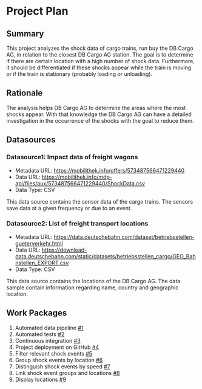 # Project Plan

## Summary

<!-- Describe your data science project in max. 5 sentences. -->
This project analyzes the shock data of cargo trains, run buy the DB Cargo AG, in relation to the closest DB Cargo AG station.
The goal is to determine if there are certain location with a high number of shock data. Furthermore, it should be differentiated if these shocks appear 
while the train is moving or if the train is stationary (probably loading or unloading).

## Rationale

<!-- Outline the impact of the analysis, e.g. which pains it solves. -->
The analysis helps DB Cargo AG to determine the areas where the most shocks appear. With that knowledge the DB Cargo AG can have a detailed investigation in the occurrence of the shocks with the goal to reduce them.

## Datasources

<!-- Describe each datasources you plan to use in a section. Use the prefic "DatasourceX" where X is the id of the datasource. -->

### Datasource1: Impact data of freight wagons
* Metadata URL: https://mobilithek.info/offers/573487566471229440
* Data URL: https://mobilithek.info/mdp-api/files/aux/573487566471229440/ShockData.csv
* Data Type: CSV

This data source contains the sensor data of the cargo trains. The sensors save data at a given frequency or due to an event.

### Datasource2: List of freight transport locations
* Metadata URL: https://data.deutschebahn.com/dataset/betriebsstellen-gueterverkehr.html
* Data URL: https://download-data.deutschebahn.com/static/datasets/betriebsstellen_cargo/GEO_Bahnstellen_EXPORT.csv
* Data Type: CSV

This data source contains the locations of the DB Cargo AG. The data sample contain information regarding name, country and geographic location.

## Work Packages

<!-- List of work packages ordered sequentially, each pointing to an issue with more details. -->

1. Automated data pipeline [#1][i1]
2. Automated tests [#2][i2]
3. Continuous integration [#3][i3]
4. Project deployment on GitHub [#4][i4]
5. Filter relevant shock events [#5][i5]
6. Group shock events by location [#6][i6]
7. Distinguish shock events by speed [#7][i7]
8. Link shock event groups and locations [#8][i8]
9. Display locations [#9][i9]

[i1]: https://github.com/nicolasbandel/2023-amse-nb/issues/1
[i2]: https://github.com/nicolasbandel/2023-amse-nb/issues/2
[i3]: https://github.com/nicolasbandel/2023-amse-nb/issues/3
[i4]: https://github.com/nicolasbandel/2023-amse-nb/issues/4
[i5]: https://github.com/nicolasbandel/2023-amse-nb/issues/5
[i6]: https://github.com/nicolasbandel/2023-amse-nb/issues/6
[i7]: https://github.com/nicolasbandel/2023-amse-nb/issues/7
[i8]: https://github.com/nicolasbandel/2023-amse-nb/issues/8
[i9]: https://github.com/nicolasbandel/2023-amse-nb/issues/9
